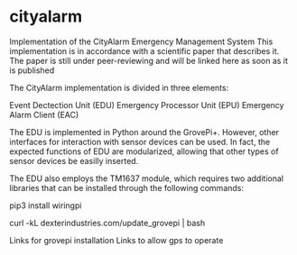 # cityalarm
Implementation of the CityAlarm Emergency Management System
This implementation is in accordance with a scientific paper that describes it. The paper is still under peer-reviewing and will be linked here as soon as it is published

The CityAlarm implementation is divided in three elements:

Event Dectection Unit (EDU)
Emergency Processor Unit (EPU)
Emergency Alarm Client (EAC)

The EDU is implemented in Python around the GrovePi+. However, other interfaces for interaction with sensor devices can be used. In fact, the expected functions of EDU are modularized, allowing that other types of sensor devices be easilly inserted.

The EDU also employs the TM1637 module, which requires two additional libraries that can be installed through the following commands: 

pip3 install wiringpi


curl -kL dexterindustries.com/update_grovepi | bash

Links for grovepi installation
Links to allow gps to operate

